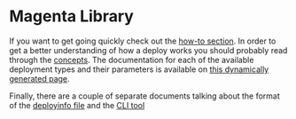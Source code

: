 Magenta Library
===============

If you want to get going quickly check out the [how-to section](./howto/).  In order to get a better understanding of
how a deploy works you should probably read through the [concepts](./concepts/). The documentation for each of the
available deployment types and their parameters is available on [this dynamically generated page](./types.md).

Finally, there are a couple of separate documents talking about the format of the [deployinfo file](deployinfo.md) and
the [CLI tool](commandline.md)
